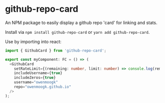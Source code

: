# github-repo-card

An NPM package to easily display a github repo 'card' for linking and stats.

Install via `npm install github-repo-card` or `yarn add github-repo-card`.

Use by importing into react:

```typescript
import { GithubCard } from 'github-repo-card';

export const myComponent: FC = () => (
  <GithubCard
    setRateLimit={(remaining: number, limit: number) => console.log(remaining, limit)}
    includeUsername={true}
    includeZeros={true}
    username="owenmoogk"
    repo="owenmoogk.github.io"
  />
);
```
